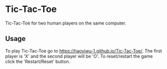 # Tic-Tac-Toe
Tic-Tac-Toe for two human players on the same computer. 
## Usage
To play Tic-Tac-Toe go to https://haoyiwu-1.github.io/Tic-Tac-Toe/. The first player is 'X' and the second player will be 'O'. To reset/restart the game click the 'Restart/Reset' button.
